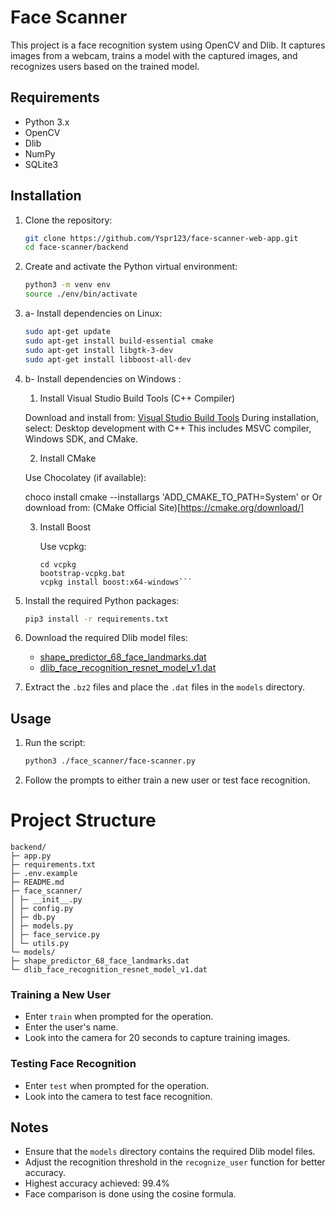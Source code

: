 # Face Scanner

This project is a face recognition system using OpenCV and Dlib. It captures images from a webcam, trains a model with the captured images, and recognizes users based on the trained model.

## Requirements

- Python 3.x
- OpenCV
- Dlib
- NumPy
- SQLite3

## Installation

1. Clone the repository:
   ```sh
   git clone https://github.com/Yspr123/face-scanner-web-app.git
   cd face-scanner/backend
   ```

2. Create and activate the Python virtual environment:
   ```sh
   python3 -m venv env
   source ./env/bin/activate
   ```

3. a- Install dependencies on Linux:
   ```sh
   sudo apt-get update
   sudo apt-get install build-essential cmake
   sudo apt-get install libgtk-3-dev
   sudo apt-get install libboost-all-dev
   ```

3. b- Install dependencies on Windows :

   1. Install Visual Studio Build Tools (C++ Compiler)

   Download and install from:
   [Visual Studio Build Tools](https://visualstudio.microsoft.com/visual-cpp-build-tools/)
   During installation, select:
   Desktop development with C++
   This includes MSVC compiler, Windows SDK, and CMake.

   2. Install CMake

   Use Chocolatey (if available):

   choco install cmake --installargs 'ADD_CMAKE_TO_PATH=System'
   or 
   Or download from: (CMake Official Site)[https://cmake.org/download/]
   
   3. Install Boost 

      Use vcpkg:

         ```git clone https://github.com/microsoft/vcpkg.git
         cd vcpkg
         bootstrap-vcpkg.bat
         vcpkg install boost:x64-windows```
4. Install the required Python packages:
   ```sh
   pip3 install -r requirements.txt
   ```

5. Download the required Dlib model files:
   - [shape_predictor_68_face_landmarks.dat](http://dlib.net/files/shape_predictor_68_face_landmarks.dat.bz2)
   - [dlib_face_recognition_resnet_model_v1.dat](http://dlib.net/files/dlib_face_recognition_resnet_model_v1.dat.bz2)

6. Extract the `.bz2` files and place the `.dat` files in the `models` directory.

## Usage

1. Run the script:
   ```sh
   python3 ./face_scanner/face-scanner.py
   ```

2. Follow the prompts to either train a new user or test face recognition.


# Project Structure
```
backend/
├─ app.py
├─ requirements.txt
├─ .env.example
├─ README.md
├─ face_scanner/
│ ├─ __init__.py
│ ├─ config.py
│ ├─ db.py
│ ├─ models.py
│ ├─ face_service.py
│ └─ utils.py
└─ models/
├─ shape_predictor_68_face_landmarks.dat
└─ dlib_face_recognition_resnet_model_v1.dat
```

### Training a New User

- Enter `train` when prompted for the operation.
- Enter the user's name.
- Look into the camera for 20 seconds to capture training images.

### Testing Face Recognition

- Enter `test` when prompted for the operation.
- Look into the camera to test face recognition.

## Notes

- Ensure that the `models` directory contains the required Dlib model files.
- Adjust the recognition threshold in the `recognize_user` function for better accuracy.
- Highest accuracy achieved: 99.4%
- Face comparison is done using the cosine formula.

